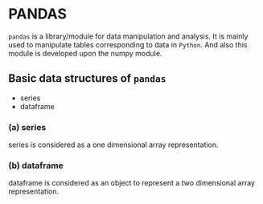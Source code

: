 # PANDAS
`pandas` is a library/module for data manipulation and analysis. It is mainly used to manipulate tables corresponding to data in `Python`. And also this module is developed upon the numpy module.

## Basic data structures of `pandas`
* series
* dataframe

### (a) series
series is considered as a one dimensional array representation.

### (b) dataframe
dataframe is considered as an object to represent a two dimensional array representation.



